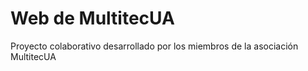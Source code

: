# Web de MultitecUA

Proyecto colaborativo desarrollado por los miembros de la asociación MultitecUA